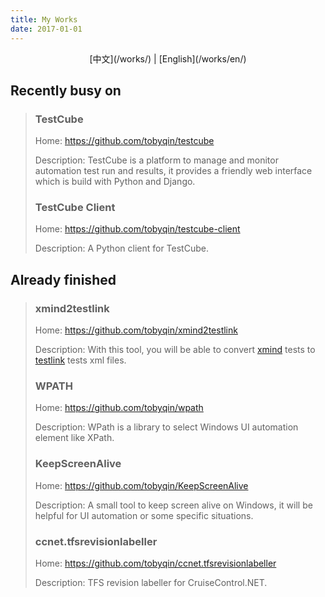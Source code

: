 ```yaml
---
title: My Works
date: 2017-01-01
---
```


<center> [中文](/works/) | [English](/works/en/)</center>

## Recently busy on

> ### TestCube
>
> Home: https://github.com/tobyqin/testcube
>
> Description: TestCube is a platform to manage and monitor automation test run and results, it provides a friendly web interface which is build with Python and Django.
>
> 
>
> ### TestCube Client
>
> Home: https://github.com/tobyqin/testcube-client
>
> Description: A Python client for TestCube.



## Already finished

> ### xmind2testlink
>
> Home: https://github.com/tobyqin/xmind2testlink
>
> Description: With this tool, you will be able to convert [xmind](https://www.xmind.net/) tests to [testlink](http://www.testlink.org/) tests xml files. 
>
> 
>
> ### WPATH
>
> Home: https://github.com/tobyqin/wpath
>
> Description: WPath is a library to select Windows UI automation element like XPath.
>
> 
>
> ### KeepScreenAlive
>
> Home: https://github.com/tobyqin/KeepScreenAlive
>
> Description: A small tool to keep screen alive on Windows, it will be helpful for UI automation or some specific situations.
>
> 
>
> ### ccnet.tfsrevisionlabeller
>
> Home: https://github.com/tobyqin/ccnet.tfsrevisionlabeller
>
> Description: TFS revision labeller for CruiseControl.NET.